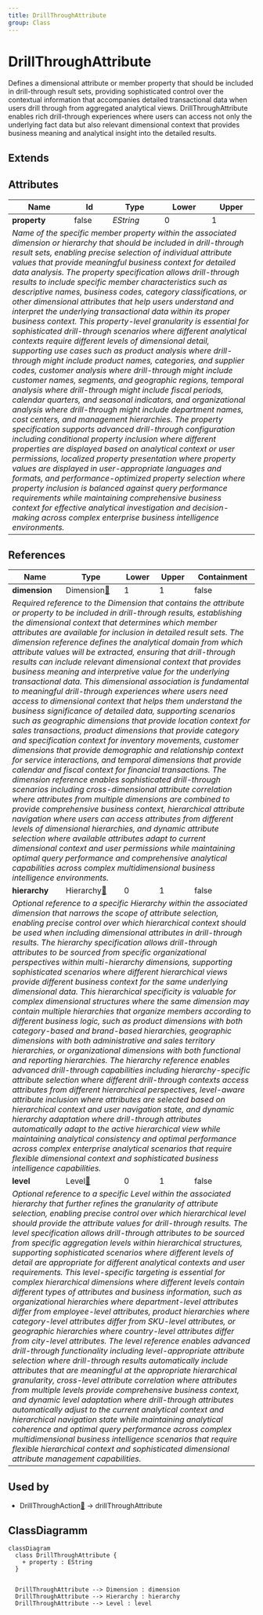 ```yaml
---
title: DrillThroughAttribute
group: Class
---
```


# DrillThroughAttribute<a name="class-drillthroughattribute"></a>

Defines a dimensional attribute or member property that should be included in drill-through result sets, providing sophisticated control over the contextual information that accompanies detailed transactional data when users drill through from aggregated analytical views. DrillThroughAttribute enables rich drill-through experiences where users can access not only the underlying fact data but also relevant dimensional context that provides business meaning and analytical insight into the detailed results.
## Extends

## Attributes

<table>
  <thead>
    <tr>
      <th>Name</th>
      <th>Id</th>
      <th>Type</th>
      <th>Lower</th>
      <th>Upper</th>
    </tr>
  </thead>
  <tbody>
    <tr>
      <td><strong>property</strong></td>
      <td>false</td>
      <td><em>EString</em></td>
      <td>0</td>
      <td>1</td>
    </tr>
    <tr>
      <td colspan="5"><em>Name of the specific member property within the associated dimension or hierarchy that should be included in drill-through result sets, enabling precise selection of individual attribute values that provide meaningful business context for detailed data analysis. The property specification allows drill-through results to include specific member characteristics such as descriptive names, business codes, category classifications, or other dimensional attributes that help users understand and interpret the underlying transactional data within its proper business context. This property-level granularity is essential for sophisticated drill-through scenarios where different analytical contexts require different levels of dimensional detail, supporting use cases such as product analysis where drill-through might include product names, categories, and supplier codes, customer analysis where drill-through might include customer names, segments, and geographic regions, temporal analysis where drill-through might include fiscal periods, calendar quarters, and seasonal indicators, and organizational analysis where drill-through might include department names, cost centers, and management hierarchies. The property specification supports advanced drill-through configuration including conditional property inclusion where different properties are displayed based on analytical context or user permissions, localized property presentation where property values are displayed in user-appropriate languages and formats, and performance-optimized property selection where property inclusion is balanced against query performance requirements while maintaining comprehensive business context for effective analytical investigation and decision-making across complex enterprise business intelligence environments.</em></td>
    </tr>
  </tbody>
</table>

## References

<table>
  <thead>
    <tr>
      <th>Name</th>
      <th>Type</th>
      <th>Lower</th>
      <th>Upper</th>
      <th>Containment</th>
    </tr>
  </thead>
  <tbody>
    <tr>
      <td><strong>dimension</strong></td>
      <td>Dimension<a href="./class-Dimension">🔗</a></td>
      <td>1</td>
      <td>1</td>
      <td>false</td>
    </tr>
    <tr>
      <td colspan="5"><em>Required reference to the Dimension that contains the attribute or property to be included in drill-through results, establishing the dimensional context that determines which member attributes are available for inclusion in detailed result sets. The dimension reference defines the analytical domain from which attribute values will be extracted, ensuring that drill-through results can include relevant dimensional context that provides business meaning and interpretive value for the underlying transactional data. This dimensional association is fundamental to meaningful drill-through experiences where users need access to dimensional context that helps them understand the business significance of detailed data, supporting scenarios such as geographic dimensions that provide location context for sales transactions, product dimensions that provide category and specification context for inventory movements, customer dimensions that provide demographic and relationship context for service interactions, and temporal dimensions that provide calendar and fiscal context for financial transactions. The dimension reference enables sophisticated drill-through scenarios including cross-dimensional attribute correlation where attributes from multiple dimensions are combined to provide comprehensive business context, hierarchical attribute navigation where users can access attributes from different levels of dimensional hierarchies, and dynamic attribute selection where available attributes adapt to current dimensional context and user permissions while maintaining optimal query performance and comprehensive analytical capabilities across complex multidimensional business intelligence environments.</em></td>
    </tr>
    <tr>
      <td><strong>hierarchy</strong></td>
      <td>Hierarchy<a href="./class-Hierarchy">🔗</a></td>
      <td>0</td>
      <td>1</td>
      <td>false</td>
    </tr>
    <tr>
      <td colspan="5"><em>Optional reference to a specific Hierarchy within the associated dimension that narrows the scope of attribute selection, enabling precise control over which hierarchical context should be used when including dimensional attributes in drill-through results. The hierarchy specification allows drill-through attributes to be sourced from specific organizational perspectives within multi-hierarchy dimensions, supporting sophisticated scenarios where different hierarchical views provide different business context for the same underlying dimensional data. This hierarchical specificity is valuable for complex dimensional structures where the same dimension may contain multiple hierarchies that organize members according to different business logic, such as product dimensions with both category-based and brand-based hierarchies, geographic dimensions with both administrative and sales territory hierarchies, or organizational dimensions with both functional and reporting hierarchies. The hierarchy reference enables advanced drill-through capabilities including hierarchy-specific attribute selection where different drill-through contexts access attributes from different hierarchical perspectives, level-aware attribute inclusion where attributes are selected based on hierarchical context and user navigation state, and dynamic hierarchy adaptation where drill-through attributes automatically adapt to the active hierarchical view while maintaining analytical consistency and optimal performance across complex enterprise analytical scenarios that require flexible dimensional context and sophisticated business intelligence capabilities.</em></td>
    </tr>
    <tr>
      <td><strong>level</strong></td>
      <td>Level<a href="./class-Level">🔗</a></td>
      <td>0</td>
      <td>1</td>
      <td>false</td>
    </tr>
    <tr>
      <td colspan="5"><em>Optional reference to a specific Level within the associated hierarchy that further refines the granularity of attribute selection, enabling precise control over which hierarchical level should provide the attribute values for drill-through results. The level specification allows drill-through attributes to be sourced from specific aggregation levels within hierarchical structures, supporting sophisticated scenarios where different levels of detail are appropriate for different analytical contexts and user requirements. This level-specific targeting is essential for complex hierarchical dimensions where different levels contain different types of attributes and business information, such as organizational hierarchies where department-level attributes differ from employee-level attributes, product hierarchies where category-level attributes differ from SKU-level attributes, or geographic hierarchies where country-level attributes differ from city-level attributes. The level reference enables advanced drill-through functionality including level-appropriate attribute selection where drill-through results automatically include attributes that are meaningful at the appropriate hierarchical granularity, cross-level attribute correlation where attributes from multiple levels provide comprehensive business context, and dynamic level adaptation where drill-through attributes automatically adjust to the current analytical context and hierarchical navigation state while maintaining analytical coherence and optimal query performance across complex multidimensional business intelligence scenarios that require flexible hierarchical context and sophisticated dimensional attribute management capabilities.</em></td>
    </tr>
  </tbody>
</table>



## Used by

- DrillThroughAction[🔗](./class-DrillThroughAction) → drillThroughAttribute

## ClassDiagramm

```mermaid
classDiagram
  class DrillThroughAttribute {
    + property : EString
  }


  DrillThroughAttribute --> Dimension : dimension
  DrillThroughAttribute --> Hierarchy : hierarchy
  DrillThroughAttribute --> Level : level

```

